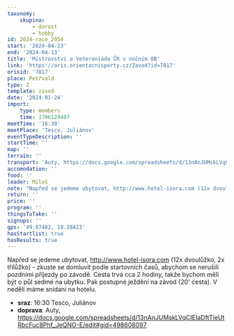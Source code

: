 ```yaml
---
taxonomy:
    skupina:
        - dorost
        - hobby
id: 2024-race_2054
start: '2024-04-13'
end: '2024-04-13'
title: 'Mistrovství a Veteraniáda ČR v nočním OB'
link: 'https://oris.orientacnisporty.cz/Zavod?id=7817'
orisid: '7817'
place: Petřvald
type: Z
template: zavod
date: '2024-01-24'
import:
    type: members
    time: 1706129407
meetTime: '16:30'
meetPlace: 'Tesco, Juliánov'
eventTypeDescription: ''
startTime: ''
map: ''
terrain: ''
transport: 'Auty, https://docs.google.com/spreadsheets/d/13nAnJUMskLVqCIEIaDftTleUtRbcFuc8Phf_JeQNO-E/edit#gid=498608097'
accomodation: ''
food: ''
leader: Miloš
note: "Napřed se jedeme ubytovat, http://www.hotel-isora.com (12x dvoulůžko, 2x třílůžko) - zkuste se domluvit podle startovních časů, abychom se nerušili pozdními příjezdy po závodě. Cesta trvá cca 2 hodiny, takže bychom měli být o půl sedmé na ubytku. Pak postupné ježdění na závod (20' cesta).\r\nV neděli máme snídani na hotelu."
return: ''
price: ''
program: ''
thingsToTake: ''
signups: ''
gps: '49.87482, 18.28423'
hasStartlist: true
hasResults: true
---
```


Napřed se jedeme ubytovat, http://www.hotel-isora.com (12x dvoulůžko, 2x třílůžko) - zkuste se domluvit podle startovních časů, abychom se nerušili pozdními příjezdy po závodě. Cesta trvá cca 2 hodiny, takže bychom měli být o půl sedmé na ubytku. Pak postupné ježdění na závod (20' cesta).
V neděli máme snídani na hotelu.
* **sraz**: 16:30 Tesco, Juliánov
* **doprava**: Auty, https://docs.google.com/spreadsheets/d/13nAnJUMskLVqCIEIaDftTleUtRbcFuc8Phf_JeQNO-E/edit#gid=498608097
